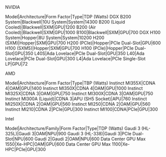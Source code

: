 NVIDIA

Model|Architecture|Form Factor|Type|TDP (Watts)
DGX B200 System|Blackwell|10U System|System|14300
B200 (Liquid Cooled)|Blackwell|SXM|GPU|1200
B200 (Air Cooled)|Blackwell|SXM|GPU|1000
B100|Blackwell|SXM|GPU|700
DGX H100 System|Hopper|8U System|System|10200
H200 (SXM)|Hopper|SXM|GPU|700
H200 (PCIe)|Hopper|PCIe Dual-Slot|GPU|600
H100 (SXM5)|Hopper|SXM|GPU|700
H100 (PCIe)|Hopper|PCIe Dual-Slot|GPU|350
L40S|Ada Lovelace|PCIe Dual-Slot|GPU|350
L40|Ada Lovelace|PCIe Dual-Slot|GPU|300
L4|Ada Lovelace|PCIe Single-Slot LP|GPU|72


AMD

Model|Architecture|Form Factor|Type|TBP (Watts)
Instinct MI355X|CDNA 4|OAM|GPU|1400
Instinct MI350X|CDNA 4|OAM|GPU|1000
Instinct MI325X|CDNA 3|OAM|GPU|750
Instinct MI300X|CDNA 3|OAM|GPU|750
Instinct MI300A (Liquid)|CDNA 3|APU (SH5 Socket)|APU|760
Instinct MI250X|CDNA 2|OAM|GPU|560
Instinct MI250|CDNA 2|OAM|GPU|560
Instinct MI210|CDNA 2|PCIe|GPU|300
Instinct MI100|CDNA|PCIe|GPU|300


Intel

Model|Architecture/Family|Form Factor|Type|TDP (Watts)
Gaudi 3 (HL-325L)|Gaudi 3|OAM|NPU|900
Gaudi 3 (HL-338)|Gaudi 3|PCIe Dual-Slot|NPU|600
Gaudi 2|Gaudi 2|OAM|NPU|600
Data Center GPU Max 1550|Xe-HPC|OAM|GPU|600
Data Center GPU Max 1100|Xe-HPC|PCIe|GPU|300